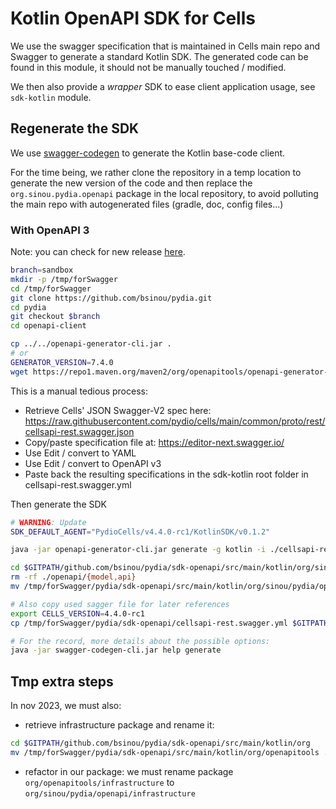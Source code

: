 # Kotlin OpenAPI SDK for Cells

We use the swagger specification that is maintained in Cells main repo and Swagger to generate a standard Kotlin SDK.
The generated code can be found in this module, it should not be manually touched / modified.

We then also provide a _wrapper_ SDK to ease client application usage, see `sdk-kotlin` module.

## Regenerate the SDK

We use [swagger-codegen](https://swagger.io/docs/open-source-tools/swagger-codegen/) to generate the Kotlin base-code client.

For the time being, we rather clone the repository in a temp location to generate the new version of
the code and then replace the `org.sinou.pydia.openapi` package in the local repository, to avoid
polluting the main repo with autogenerated files (gradle, doc, config files...)

### With OpenAPI 3

Note: you can check for new
release [here](https://github.com/OpenAPITools/openapi-generator/releases).

```sh
branch=sandbox
mkdir -p /tmp/forSwagger
cd /tmp/forSwagger
git clone https://github.com/bsinou/pydia.git
cd pydia
git checkout $branch
cd openapi-client

cp ../../openapi-generator-cli.jar .
# or
GENERATOR_VERSION=7.4.0
wget https://repo1.maven.org/maven2/org/openapitools/openapi-generator-cli/${GENERATOR_VERSION}/openapi-generator-cli-${GENERATOR_VERSION}.jar -O openapi-generator-cli.jar
```

This is a manual tedious process:

- Retrieve Cells' JSON Swagger-V2 spec here:
  https://raw.githubusercontent.com/pydio/cells/main/common/proto/rest/cellsapi-rest.swagger.json
- Copy/paste specification file at: https://editor-next.swagger.io/
- Use Edit / convert to YAML
- Use Edit / convert to OpenAPI v3
- Paste back the resulting specifications in the sdk-kotlin root folder in cellsapi-rest.swagger.yml


Then generate the SDK

```sh
# WARNING: Update
SDK_DEFAULT_AGENT="PydioCells/v4.4.0-rc1/KotlinSDK/v0.1.2"

java -jar openapi-generator-cli.jar generate -g kotlin -i ./cellsapi-rest.swagger.yml -o /tmp/forSwagger/pydia/sdk-openapi --invoker-package org.sinou.pydia.openapi     --api-package org.sinou.pydia.openapi.api     --model-package org.sinou.pydia.openapi.model     --http-user-agent ${SDK_DEFAULT_AGENT}

cd $GITPATH/github.com/bsinou/pydia/sdk-openapi/src/main/kotlin/org/sinou/pydia/
rm -rf ./openapi/{model,api}
mv /tmp/forSwagger/pydia/sdk-openapi/src/main/kotlin/org/sinou/pydia/openapi/{model,api} ./openapi/

# Also copy used sagger file for later references
export CELLS_VERSION=4.4.0-rc1
cp /tmp/forSwagger/pydia/sdk-openapi/cellsapi-rest.swagger.yml $GITPATH/github.com/bsinou/pydia/sdk-openapi/src/main/kotlin/org/sinou/pydia/openapi/cellsapi-rest-${CELLS_VERSION}.swagger.yml

# For the record, more details about the possible options:
java -jar swagger-codegen-cli.jar help generate
```

## Tmp extra steps

In nov 2023, we must also:

- retrieve infrastructure package and rename it:

```sh
cd $GITPATH/github.com/bsinou/pydia/sdk-openapi/src/main/kotlin/org
mv /tmp/forSwagger/pydia/sdk-openapi/src/main/kotlin/org/openapitools .
```

- refactor in our package: we must rename package `org/openapitools/infrastructure` to `org/sinou/pydia/openapi/infrastructure`